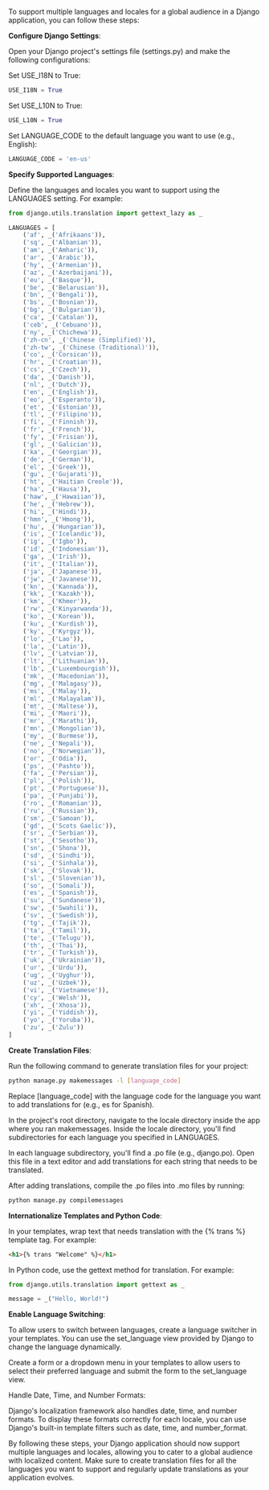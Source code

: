 To support multiple languages and locales for a global audience in a Django application, you can follow these steps:

**Configure Django Settings**:

Open your Django project's settings file (settings.py) and make the following configurations:

Set USE_I18N to True:

```python
USE_I18N = True
```

Set USE_L10N to True:

```python
USE_L10N = True
```

Set LANGUAGE_CODE to the default language you want to use (e.g., English):

```python
LANGUAGE_CODE = 'en-us'
```

**Specify Supported Languages**:

Define the languages and locales you want to support using the LANGUAGES setting. For example:

```python
from django.utils.translation import gettext_lazy as _

LANGUAGES = [
    ('af', _('Afrikaans')),
    ('sq', _('Albanian')),
    ('am', _('Amharic')),
    ('ar', _('Arabic')),
    ('hy', _('Armenian')),
    ('az', _('Azerbaijani')),
    ('eu', _('Basque')),
    ('be', _('Belarusian')),
    ('bn', _('Bengali')),
    ('bs', _('Bosnian')),
    ('bg', _('Bulgarian')),
    ('ca', _('Catalan')),
    ('ceb', _('Cebuano')),
    ('ny', _('Chichewa')),
    ('zh-cn', _('Chinese (Simplified)')),
    ('zh-tw', _('Chinese (Traditional)')),
    ('co', _('Corsican')),
    ('hr', _('Croatian')),
    ('cs', _('Czech')),
    ('da', _('Danish')),
    ('nl', _('Dutch')),
    ('en', _('English')),
    ('eo', _('Esperanto')),
    ('et', _('Estonian')),
    ('tl', _('Filipino')),
    ('fi', _('Finnish')),
    ('fr', _('French')),
    ('fy', _('Frisian')),
    ('gl', _('Galician')),
    ('ka', _('Georgian')),
    ('de', _('German')),
    ('el', _('Greek')),
    ('gu', _('Gujarati')),
    ('ht', _('Haitian Creole')),
    ('ha', _('Hausa')),
    ('haw', _('Hawaiian')),
    ('he', _('Hebrew')),
    ('hi', _('Hindi')),
    ('hmn', _('Hmong')),
    ('hu', _('Hungarian')),
    ('is', _('Icelandic')),
    ('ig', _('Igbo')),
    ('id', _('Indonesian')),
    ('ga', _('Irish')),
    ('it', _('Italian')),
    ('ja', _('Japanese')),
    ('jw', _('Javanese')),
    ('kn', _('Kannada')),
    ('kk', _('Kazakh')),
    ('km', _('Khmer')),
    ('rw', _('Kinyarwanda')),
    ('ko', _('Korean')),
    ('ku', _('Kurdish')),
    ('ky', _('Kyrgyz')),
    ('lo', _('Lao')),
    ('la', _('Latin')),
    ('lv', _('Latvian')),
    ('lt', _('Lithuanian')),
    ('lb', _('Luxembourgish')),
    ('mk', _('Macedonian')),
    ('mg', _('Malagasy')),
    ('ms', _('Malay')),
    ('ml', _('Malayalam')),
    ('mt', _('Maltese')),
    ('mi', _('Maori')),
    ('mr', _('Marathi')),
    ('mn', _('Mongolian')),
    ('my', _('Burmese')),
    ('ne', _('Nepali')),
    ('no', _('Norwegian')),
    ('or', _('Odia')),
    ('ps', _('Pashto')),
    ('fa', _('Persian')),
    ('pl', _('Polish')),
    ('pt', _('Portuguese')),
    ('pa', _('Punjabi')),
    ('ro', _('Romanian')),
    ('ru', _('Russian')),
    ('sm', _('Samoan')),
    ('gd', _('Scots Gaelic')),
    ('sr', _('Serbian')),
    ('st', _('Sesotho')),
    ('sn', _('Shona')),
    ('sd', _('Sindhi')),
    ('si', _('Sinhala')),
    ('sk', _('Slovak')),
    ('sl', _('Slovenian')),
    ('so', _('Somali')),
    ('es', _('Spanish')),
    ('su', _('Sundanese')),
    ('sw', _('Swahili')),
    ('sv', _('Swedish')),
    ('tg', _('Tajik')),
    ('ta', _('Tamil')),
    ('te', _('Telugu')),
    ('th', _('Thai')),
    ('tr', _('Turkish')),
    ('uk', _('Ukrainian')),
    ('ur', _('Urdu')),
    ('ug', _('Uyghur')),
    ('uz', _('Uzbek')),
    ('vi', _('Vietnamese')),
    ('cy', _('Welsh')),
    ('xh', _('Xhosa')),
    ('yi', _('Yiddish')),
    ('yo', _('Yoruba')),
    ('zu', _('Zulu'))
]
```

**Create Translation Files**:

Run the following command to generate translation files for your project:

```bash
python manage.py makemessages -l [language_code]
```

Replace [language_code] with the language code for the language you want to add translations for (e.g., es for Spanish).

In the project's root directory, navigate to the locale directory inside the app where you ran makemessages. Inside the locale directory, you'll find subdirectories for each language you specified in LANGUAGES.

In each language subdirectory, you'll find a .po file (e.g., django.po). Open this file in a text editor and add translations for each string that needs to be translated.

After adding translations, compile the .po files into .mo files by running:

```bash
python manage.py compilemessages
```

**Internationalize Templates and Python Code**:

In your templates, wrap text that needs translation with the {% trans %} template tag. For example:

```html
<h1>{% trans "Welcome" %}</h1>
```

In Python code, use the gettext method for translation. For example:

```python
from django.utils.translation import gettext as _

message = _("Hello, World!")
```

**Enable Language Switching**:

To allow users to switch between languages, create a language switcher in your templates. You can use the set_language view provided by Django to change the language dynamically.

Create a form or a dropdown menu in your templates to allow users to select their preferred language and submit the form to the set_language view.

Handle Date, Time, and Number Formats:

Django's localization framework also handles date, time, and number formats. To display these formats correctly for each locale, you can use Django's built-in template filters such as date, time, and number_format.

By following these steps, your Django application should now support multiple languages and locales, allowing you to cater to a global audience with localized content. Make sure to create translation files for all the languages you want to support and regularly update translations as your application evolves.
